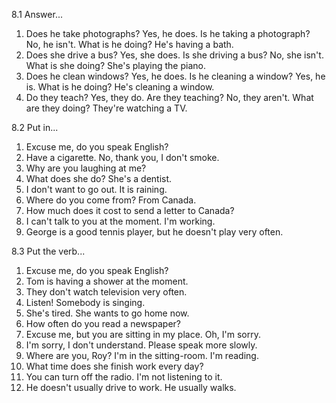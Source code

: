 8.1 Answer...
  1. Does he take photographs? Yes, he does.
     Is he taking a photograph? No, he isn't.
     What is he doing? He's having a bath.
  2. Does she drive a bus? Yes, she does.
     Is she driving a bus? No, she isn't.
     What is she doing? She's playing the piano.
  3. Does he clean windows? Yes, he does.
     Is he cleaning a window? Yes, he is.
     What is he doing? He's cleaning a window.
  4. Do they teach? Yes, they do.
     Are they teaching? No, they aren't.
     What are they doing? They're watching a TV.

8.2 Put in...
  1. Excuse me, do you speak English?
  2. Have a cigarette. No, thank you, I don't smoke.
  3. Why are you laughing at me?
  4. What does she do? She's a dentist.
  5. I don't want to go out. It is raining.
  6. Where do you come from? From Canada.
  7. How much does it cost to send a letter to Canada?
  8. I can't talk to you at the moment. I'm working.
  9. George is a good tennis player, but he doesn't play very often.

8.3 Put the verb...
  1. Excuse me, do you speak English?
  2. Tom is having a shower at the moment.
  3. They don't watch television very often.
  4. Listen! Somebody is singing.
  5. She's tired. She wants to go home now.
  6. How often do you read a newspaper?
  7. Excuse me, but you are sitting in my place. Oh, I'm sorry.
  8. I'm sorry, I don't understand. Please speak more slowly.
  9. Where are you, Roy? I'm in the sitting-room. I'm reading.
  10. What time does she finish work every day?
  11. You can turn off the radio. I'm not listening to it.
  12. He doesn't usually drive to work. He usually walks.